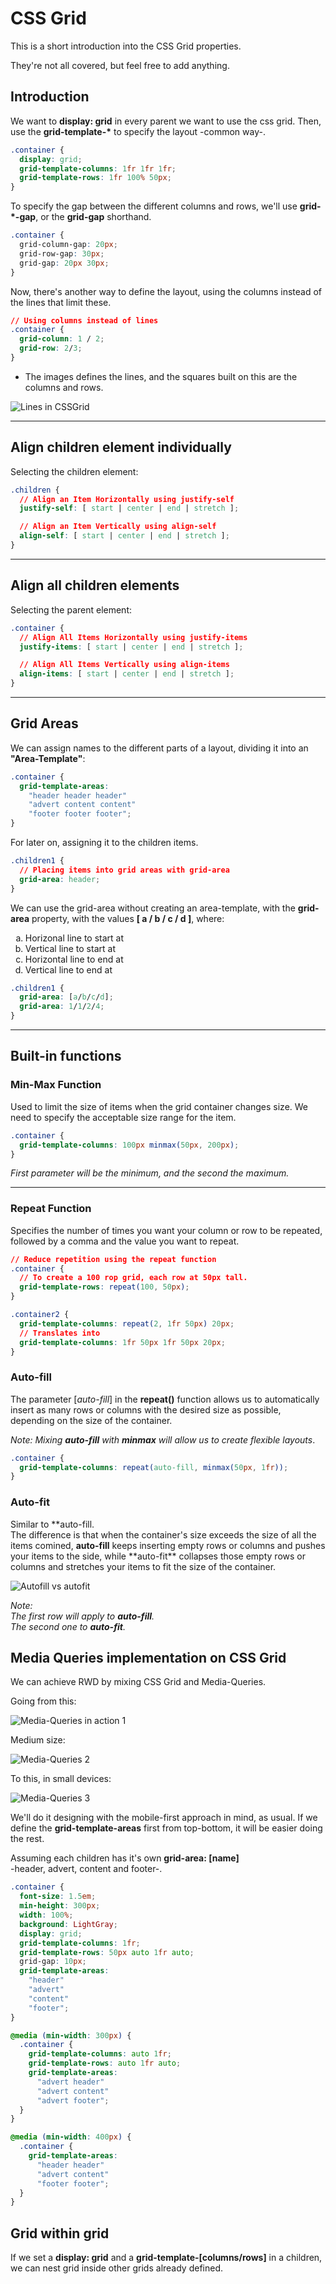 # CSS Grid

This is a short introduction into the CSS Grid properties.

They're not all covered, but feel free to add anything.

## Introduction

We want to **display: grid** in every parent we want to use the css grid.
Then, use the **grid-template-\*** to specify the layout -common way-.

```css
.container {
  display: grid;
  grid-template-columns: 1fr 1fr 1fr;
  grid-template-rows: 1fr 100% 50px;
}
```

To specify the gap between the different columns and rows, we'll use **grid-\*-gap**, or the **grid-gap** shorthand.

```css
.container {
  grid-column-gap: 20px;
  grid-row-gap: 30px;
  grid-gap: 20px 30px;
}
```

Now, there's another way to define the layout, using the columns instead of the lines that limit these.

```css
// Using columns instead of lines
.container {
  grid-column: 1 / 2;
  grid-row: 2/3;
}
```

- The images defines the lines, and the squares built on this are the columns and rows.

![Lines in CSSGrid](/img/grid-names.png)

---

## Align children element individually

Selecting the children element:

```css
.children {
  // Align an Item Horizontally using justify-self
  justify-self: [ start | center | end | stretch ];

  // Align an Item Vertically using align-self
  align-self: [ start | center | end | stretch ];
}
```

---

## Align all children elements

Selecting the parent element:

```css
.container {
  // Align All Items Horizontally using justify-items
  justify-items: [ start | center | end | stretch ];

  // Align All Items Vertically using align-items
  align-items: [ start | center | end | stretch ];
}
```

---

## Grid Areas

We can assign names to the different parts of a layout, dividing it into an **"Area-Template"**:

```css
.container {
  grid-template-areas:
    "header header header"
    "advert content content"
    "footer footer footer";
}
```

For later on, assigning it to the children items.

```css
.children1 {
  // Placing items into grid areas with grid-area
  grid-area: header;
}
```

We can use the grid-area without creating an area-template, with the **grid-area** property, with the values **[ a / b / c / d ]**, where:

<ol type="a">
  <li>Horizonal line to start at</li>
  <li>Vertical line to start at</li>
  <li>Horizontal line to end at</li>
  <li>Vertical line to end at</li>
</ol>

```css
.children1 {
  grid-area: [a/b/c/d];
  grid-area: 1/1/2/4;
}
```

---

## Built-in functions

### Min-Max Function

Used to limit the size of items when the grid container changes size. We need to specify the acceptable size range for the item.

```css
.container {
  grid-template-columns: 100px minmax(50px, 200px);
}
```

_First parameter will be the minimum, and the second the maximum._

---

### Repeat Function

Specifies the number of times you want your column or row to be repeated, followed by a comma and the value you want to repeat.

```css
// Reduce repetition using the repeat function
.container {
  // To create a 100 rop grid, each row at 50px tall.
  grid-template-rows: repeat(100, 50px);
}

.container2 {
  grid-template-columns: repeat(2, 1fr 50px) 20px;
  // Translates into
  grid-template-columns: 1fr 50px 1fr 50px 20px;
}
```

### Auto-fill

The parameter [*auto-fill*] in the **repeat()** function allows us to automatically insert as many rows or columns with the desired size as possible, depending on the size of the container.

_Note: Mixing **auto-fill** with **minmax** will allow us to create flexible layouts_.

```css
.container {
  grid-template-columns: repeat(auto-fill, minmax(50px, 1fr));
}
```

### Auto-fit

Similar to **auto-fill.  
The difference is that when the container's size exceeds the size of all the items comined, **auto-fill** keeps inserting empty rows or columns and pushes your items to the side, while **auto-fit\*\* collapses those empty rows or columns and stretches your items to fit the size of the container.

![Autofill vs autofit](/img/autofill-autofit.png)

_Note:  
The first row will apply to **auto-fill**.  
The second one to **auto-fit**._

## Media Queries implementation on CSS Grid

We can achieve RWD by mixing CSS Grid and Media-Queries.

Going from this:

![Media-Queries in action 1](/img/mediaqueries1.png)

Medium size:

![Media-Queries 2](/img/mediaqueries2.png)

To this, in small devices:

![Media-Queries 3](/img/mediaqueries3.png)

We'll do it designing with the mobile-first approach in mind, as usual.
If we define the **grid-template-areas** first from top-bottom, it will be easier doing the rest.

Assuming each children has it's own **grid-area: [name]**  
-header, advert, content and footer-.

```css
.container {
  font-size: 1.5em;
  min-height: 300px;
  width: 100%;
  background: LightGray;
  display: grid;
  grid-template-columns: 1fr;
  grid-template-rows: 50px auto 1fr auto;
  grid-gap: 10px;
  grid-template-areas:
    "header"
    "advert"
    "content"
    "footer";
}

@media (min-width: 300px) {
  .container {
    grid-template-columns: auto 1fr;
    grid-template-rows: auto 1fr auto;
    grid-template-areas:
      "advert header"
      "advert content"
      "advert footer";
  }
}

@media (min-width: 400px) {
  .container {
    grid-template-areas:
      "header header"
      "advert content"
      "footer footer";
  }
}
```

## Grid within grid

If we set a **display: grid** and a **grid-template-[columns/rows]** in a children, we can nest grid inside other grids already defined.
